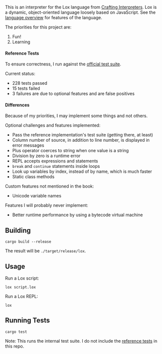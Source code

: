 This is an interpreter for the Lox language from
[Crafting Interpreters](https://www.craftinginterpreters.com/).  Lox is a
dynamic, object-oriented language loosely based on JavaScript.  See the
[language overview](https://www.craftinginterpreters.com/the-lox-language.html)
for features of the language.

The priorities for this project are:

1. Fun!
2. Learning

#### Reference Tests

To ensure correctness, I run against the [official test suite](https://github.com/munificent/craftinginterpreters/tree/master/test).

Current status:

- 228 tests passed
- 15 tests failed
- 3 failures are due to optional features and are false positives

#### Differences

Because of my priorities, I may implement some things and not others.

Optional challenges and features implemented:

- Pass the reference implementation's test suite (getting there, at least)
- Column number of source, in addition to line number, is displayed in error messages
- Plus operator coerces to string when one value is a string
- Division by zero is a runtime error
- REPL accepts expressions and statements
- `break` and `continue` statements inside loops
- Look up variables by index, instead of by name, which is much faster
- Static class methods

Custom features not mentioned in the book:

- Unicode variable names

Features I will probably never implement:

- Better runtime performance by using a bytecode virtual machine

## Building

```shell
cargo build --release
```

The result will be `./target/release/lox`.

## Usage

Run a Lox script:

```shell
lox script.lox
```

Run a Lox REPL:

```shell
lox
```

## Running Tests

```shell
cargo test
```

Note: This runs the internal test suite.  I do not include the
[reference tests](https://github.com/munificent/craftinginterpreters/tree/master/test)
in this repo.
